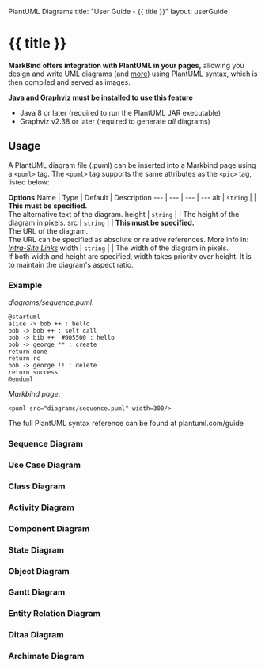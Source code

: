 <variable name="title" id="title">PlantUML Diagrams</variable>
<frontmatter>
  title: "User Guide - {{ title }}"
  layout: userGuide
</frontmatter>


# {{ title }}


<span id="overview" class="lead">

**MarkBind offers integration with PlantUML in your pages,** allowing you design and write UML diagrams (and [more](http://plantuml.com/)) using PlantUML syntax, which is then compiled and served as images.
</span>

<box type="warning">

**[Java](https://www.java.com/en/download/) and 
[Graphviz](https://www.graphviz.org/download/)
must be installed to use this feature**

* Java 8 or later (required to run the PlantUML JAR executable)
* Graphviz v2.38 or later (required to generate _all_ diagrams)

</box>

## Usage

A PlantUML diagram file (.puml) can be inserted into a Markbind page using a `<puml>` tag. The `<puml>` tag supports
the same attributes as the `<pic>` tag, listed below:

****Options****
Name | Type | Default | Description 
--- | --- | --- | ---
alt | `string` | | **This must be specified.**<br>The alternative text of the diagram.
height | `string` | | The height of the diagram in pixels.
src | `string` | | **This must be specified.**<br>The URL of the diagram.<br>The URL can be specified as absolute or relative references. More info in: _[Intra-Site Links]({{baseUrl}}/userGuide/formattingContents.html#intraSiteLinks)_
width | `string` | | The width of the diagram in pixels.<br>If both width and height are specified, width takes priority over height. It is to maintain the diagram's aspect ratio.


### Example

<include src="outputBox.md" boilerplate>
<span id="code">

_diagrams/sequence.puml_:
```
@startuml
alice -> bob ++ : hello
bob -> bob ++ : self call
bob -> bib ++  #005500 : hello
bob -> george ** : create
return done
return rc
bob -> george !! : delete
return success
@enduml
```

_Markbind page_:
```
<puml src="diagrams/sequence.puml" width=300/>
```

</span>

<span id="output">
<pic src="diagrams/sequence.png" width="300" />
</span>

</include>

<box type="info">

The full PlantUML syntax reference can be found at plantuml.com/guide
</box>

<panel header="More examples">

### Sequence Diagram
<pic src="diagrams/sequence.png" />

### Use Case Diagram
<pic src="diagrams/usecase.png" />

### Class Diagram
<pic src="diagrams/class.png" />

### Activity Diagram
<pic src="diagrams/activity.png" />

### Component Diagram
<pic src="diagrams/component.png" />

### State Diagram
<pic src="diagrams/state.png" />

### Object Diagram
<pic src="diagrams/object.png" />

### Gantt Diagram
<pic src="diagrams/gantt.png" />

### Entity Relation Diagram
<pic src="diagrams/entityrelation.png" />

### Ditaa Diagram
<pic src="diagrams/ditaa.png" />

### Archimate Diagram
<pic src="diagrams/archimate.png" />

</panel>